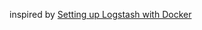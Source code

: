 inspired by [Setting up Logstash with Docker](http://www.thedreaming.org/2014/11/21/docker-logstash/)
